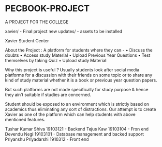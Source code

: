 # PECBOOK-PROJECT
A PROJECT FOR THE COLLEGE


xavier/ - Final project
new updates/ - assets to be installed




Xavier Student Center 


About the Project :
A platform for students where they can -
• Discuss the doubts
• Access study Material
• Upload Previous Year Questions
• Test themselves by taking Quiz
• Upload study Material


 Why this project is useful ?
Usually students look after social media platforms for a discussion with their 
friends on some topic or to share any kind of study material whether it is a book 
or previous year question papers. 

But such platforms are not made specifically for study purpose & hence they 
ain’t suitable if studies are concerned. 

Student should be exposed to an environment which is strictly based on 
academics thus eliminating any sort of distractions. 
Our attempt is to create Xavier as one of the platform which can help students 
with above mentioned features. 


Tushar Kumar Shiva 19103121  - Backend
Tejus Kaw 19103104  - Fron end
Devendu Negi 19103101 - Database management and backed support
Priyanshu Priyadarshi 1910312 - Front end
